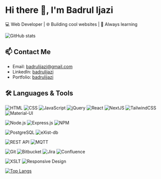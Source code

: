 # Hi there 👋, I'm Badrul Ijazi

💻 Web Developer | 🌐 Building cool websites | 🚀 Always learning

![GitHub stats](https://github-readme-stats.vercel.app/api?username=D4NG02&show_icons=true&theme=solarized-light&hide_title=true)

## 📫 Contact Me
- Email: badrulijazi@gmail.com
- LinkedIn: [badrulijazi](https://www.linkedin.com/in/badrulijazi)
- Portfolio: [badrulijazi](https://badrulijazi.com/)

## 🛠️ Languages & Tools

![HTML](https://img.shields.io/badge/HTML5-E34F26?style=for-the-badge&logo=html5&logoColor=white)
![CSS](https://img.shields.io/badge/CSS3-1572B6?style=for-the-badge&logo=css3&logoColor=white)
![JavaScript](https://img.shields.io/badge/JavaScript-F7DF1E?style=for-the-badge&logo=javascript&logoColor=black)
![jQuery](https://img.shields.io/badge/jQuery-0769AD?style=for-the-badge&logo=jquery&logoColor=white)
![React](https://img.shields.io/badge/React-20232A?style=for-the-badge&logo=react&logoColor=61DAFB)
![NextJS](https://img.shields.io/badge/Next.js-000000?style=for-the-badge&logo=next.js&logoColor=white)
![TailwindCSS](https://img.shields.io/badge/TailwindCSS-38B2AC?style=for-the-badge&logo=tailwind-css&logoColor=white)
![Material-UI](https://img.shields.io/badge/Material--UI-0081CB?style=for-the-badge&logo=mui&logoColor=white)

![Node.js](https://img.shields.io/badge/Node.js-339933?style=for-the-badge&logo=node.js&logoColor=white)
![Express.js](https://img.shields.io/badge/Express.js-000000?style=for-the-badge&logo=express&logoColor=white)
![NPM](https://img.shields.io/badge/NPM-CB3837?style=for-the-badge&logo=npm&logoColor=white)

![PostgreSQL](https://img.shields.io/badge/PostgreSQL-336791?style=for-the-badge&logo=postgresql&logoColor=white)
![eXist-db](https://img.shields.io/badge/eXist--db-005aa7?style=for-the-badge)

![REST API](https://img.shields.io/badge/REST%20API-0078D7?style=for-the-badge)
![MQTT](https://img.shields.io/badge/MQTT-660066?style=for-the-badge)

![Git](https://img.shields.io/badge/Git-F05032?style=for-the-badge&logo=git&logoColor=white)
![Bitbucket](https://img.shields.io/badge/Bitbucket-0052CC?style=for-the-badge&logo=bitbucket&logoColor=white)
![Jira](https://img.shields.io/badge/Jira-0052CC?style=for-the-badge&logo=jira&logoColor=white)
![Confluence](https://img.shields.io/badge/Confluence-172B4D?style=for-the-badge&logo=confluence&logoColor=white)

![XSLT](https://img.shields.io/badge/XSLT-xml-blue?style=for-the-badge)
![Responsive Design](https://img.shields.io/badge/Responsive%20Design-3c873a?style=for-the-badge)

[![Top Langs](https://github-readme-stats.vercel.app/api/top-langs/?username=D4NG02&layout=donut&langs_count=8&theme=transparent)](https://github.com/anuraghazra/github-readme-stats)

